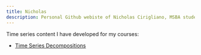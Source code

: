 ```yaml
---
title: Nicholas
description: Personal Github webiste of Nicholas Cirigliano, MSBA student at William & Mary
---
```


Time series content I have developed for my courses: 

 - [Time Series Decompositions](/TimeSeries/index.md)
